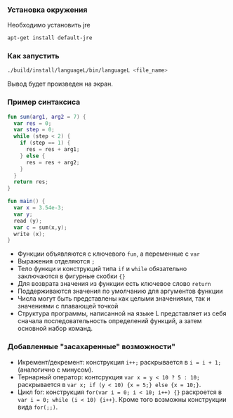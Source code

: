 ### Установка окружения
Необходимо установить jre
```sh
apt-get install default-jre
```
### Как запустить
```sh
./build/install/languageL/bin/languageL <file_name>
```
Вывод будет произведен на экран.

### Пример синтаксиса
```kotlin
fun sum(arg1, arg2 = 7) {
  var res = 0;
  var step = 0;
  while (step < 2) {
    if (step == 1) {
      res = res + arg1;
    } else {
      res = res + arg2;
    }
  }
  return res;
}

fun main() {
  var x = 3.54e-3;
  var y;
  read (y);
  var c = sum(x,y);
  write (x);
}
```
- Функции объявляются с ключевого `fun`, а переменные с `var`
- Выражения отделяются `;`
- Тело функци и конструкций типа `if` и `while` обязательно заключаются в фигурные скобки `{}`
- Для возврата значения из функции есть ключевое слово `return`
- Поддерживаются значения по умолчанию для аргументов функции
- Числа могут быть представлены как целыми значениями, так и значениями с плавающей точкой
- Структура программы, написанной на языке L представляет из себя сначала последовательность определений функций, а затем основной набор команд.


### Добавленные "засахаренные" возможности"

- Икремент/декремент: конструкция `i++;` раскрывается в `i = i + 1;` (аналогично с минусом).
- Тернарный оператор: контсрукция `var x = y < 10 ? 5 : 10;` раскрывается в `var x; if (y < 10) {x = 5;} else {x = 10;}`.
- Цикл for: конструкция `for(var i = 0; i < 10; i++) {}` раскроется в `var i = 0; while (i < 10) {i++}`. Кроме того возможны конструкции вида `for(;;)`.
